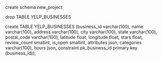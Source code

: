 create schema new_project

drop TABLE YELP_BUSINESSES

create TABLE YELP_BUSINESSES 
    (business_id varchar(100),
    name varchar(100),
    address varchar(100),
    city varchar(100),
    state varchar(100),
    postal_code varchar(100),
    latitude float,
    longitude float,
    stars float,
    review_count smallint,
    is_open smallint,
    attributes json,
    categories varchar(100),
    hours json,
    constraint pk_business_id primary key (business_id));
